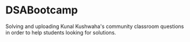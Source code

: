 # DSABootcamp
Solving and uploading Kunal Kushwaha's community classroom questions in order to help students looking for solutions.
